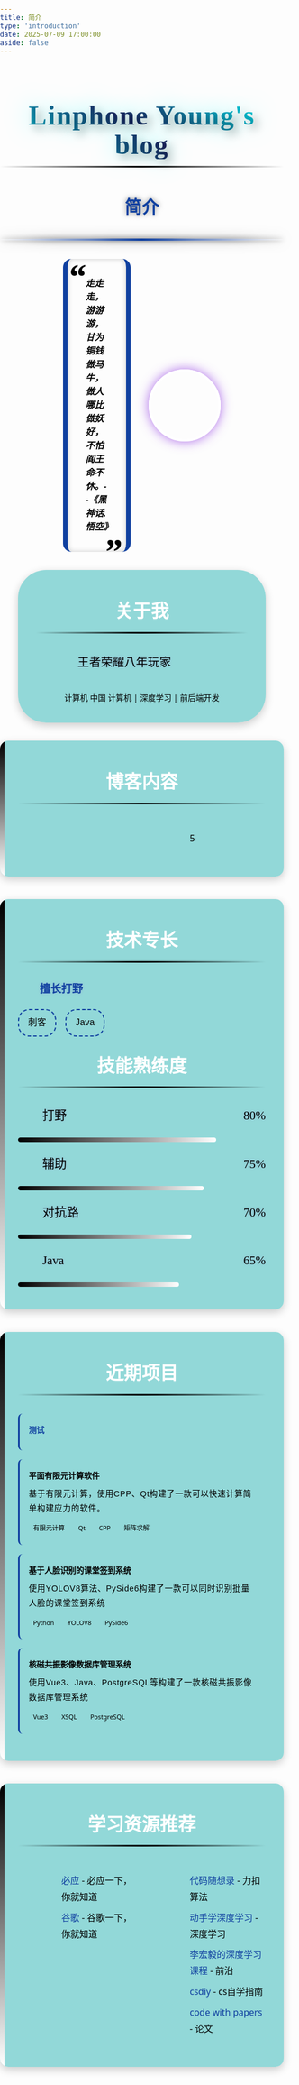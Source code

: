 ```yaml
---
title: 简介
type: 'introduction'
date: 2025-07-09 17:00:00
aside: false
---
```

<style>
    :root {
        --main-color: #000000;
        --secondary-color: #ffffff;
        --accent-color: #1040a0;
        font-family: 'kaiti', 'Noto Sans SC', cursive;
        --text-color: #000000;
        --dark-blue: #20104f;
        --bg-gradient: linear-gradient(135deg, var(--dark-blue) 0%, #000000 100%);
        --card-bg: rgba(100, 200, 200, 0.7);
        --glow-effect: 0 0 10px rgba(0, 0, 0, 0.7), 0 0 20px rgba(0, 0, 0, 0.5);
    }

    body {
        color: var(--text-color);
        font-family: 'kaiti', 'Segoe UI', Tahoma, Geneva, Verdana, sans-serif;
        line-height: 1.8;
        margin: 0;
        padding: 0;
        min-height: 100vh;
        overflow-x: hidden;
        background-attachment: fixed;
        background-size: cover;
    }

    #page {
        background: linear-gradient(-45deg, rgba(80, 200, 200, .6), rgba(110, 150, 180, .6), rgba(170, 150, 200, .6), rgba(80, 200, 200, .6));
        background-size: 400% 400%;
    }

    p {
        font-size: 1.35rem;
        font-family: 'Kaiti', cursive;
        line-height: 1.6;
        text-indent: 2em;
        color: var(--text-color);
        font-weight: 400;
        text-shadow: 0 0 5px rgba(154, 50, 204, 0.2);
    }

    .header {
        text-align: center;
        margin-bottom: 2rem;
        position: relative;
        z-index: 1;
    }

    .header::after {
        content: "";
        display: block;
        width: 100%;
        height: 4px;
        background: linear-gradient(to right, transparent, var(--accent-color), transparent);
        margin: 1rem auto;
        border-radius: 60%;
        box-shadow: var(--glow-effect);
    }

    .header h1 {
        font-size: 3rem;
        font-family: 'kaiti';
        line-height: 3.2rem;
        color: var(--secondary-color);
        margin-bottom: 2rem;
        text-shadow: 8px 8px 16px rgba(0, 0, 0, 0.3), 0 0 40px rgba(0, 255, 255, 0.5);
        font-weight: 800;
        letter-spacing: 2px;
        font-family: 'Times New Roman', cursive;
        position: relative;
        display: inline-block;
        background: linear-gradient(35deg, #00ffff, #20104f, #00ffff);
        -webkit-background-clip: text;
        background-clip: text;
        color: transparent;
    }

    .header h1::after {
        content: "";
        position: absolute;
        bottom: -15px;
        left: 50%;
        transform: translateX(-50%);
        width: 100%;
        height: 3px;
        background: linear-gradient(90deg, transparent, #000000, transparent);
        border-radius: 10px;
    }

    h2 {
        font-size: 2rem;
        color: var(--secondary-color);
        margin-bottom: 2rem;
        font-family: 'kaiti', cursive;
        display: flex;
        justify-content: center;
        align-items: center;
        position: relative;
        padding-bottom: 10px;
        gap: 1rem;
    }

    h2::before {
        content: "\f0e7";
        font-family: "Font Awesome 6 Free";
        font-weight: 700;
        color: var(--accent-color);
    }

    h2::after {
        content: "\f0e7";
        font-family: "Font Awesome 6 Free";
        font-weight: 700;
        color: var(--accent-color);
    }

    h2 .underline {
        position: absolute;
        bottom: 0;
        left: 50%;
        transform: translateX(-50%);
        width: 100%;
        height: 3px;
        background: linear-gradient(90deg, transparent, #000000, transparent);
        border-radius: 10px;
    }

    .profile {
        display: flex;
        align-items: center;
        gap: 2rem;
        margin: 0rem 7rem;
        margin-bottom: 2rem;
        flex-wrap: wrap;
        position: relative;
        z-index: 1;
    }

    .avatar {
        width: 120px;
        height: 120px;
        border-radius: 50%;
        border: 4px solid var(--secondary-color);
        box-shadow: 0 0 20px rgba(138, 43, 226, 0.7);
        background: url('/img/icon.jpg') no-repeat center center;
        background-size: cover;
        transition: all 0.3s ease;
        position: relative;
        overflow: hidden;
    }

    .avatar::before {
        content: "";
        position: absolute;
        top: 0;
        left: 0;
        right: 0;
        bottom: 0;
        background: radial-gradient(circle, transparent 60%, rgba(0，0，0, 0.3) 100%);
    }

    .avatar:hover {
        transform: rotate(5deg) scale(1.05);
        box-shadow: 0 0 30px rgba(0，0，0, 0.9);
    }

    .quote {
        flex: 1;
        font-style: italic;
        padding: 2rem;
        background: rgba(0，0，0, 0.15);
        border-right: 8px solid var(--accent-color);
        border-left: 8px solid var(--accent-color);
        position: relative;
        border-radius: 15px;
        transition: all 0.3s ease;
        box-shadow: inset 0 0 10px rgba(0, 0, 0, 0.2);
        font-family: 'kaiti', cursive, 'Noto Sans SC', sans-serif;
        font-size: 1rem;
        font-weight: 600;
        line-height: 1.5;
    }

    .quote:hover {
        background: rgba(0，0，0, 0.25);
        transform: translateY(-3px);
        box-shadow: 0 5px 15px rgba(0，0，0, 0.3), inset 0 0 10px rgba(0, 0, 0, 0.2);
    }

    .quote::before {
        content: "\201C";
        font-size: 4rem;
        color: rgba(0，0，0, 0.8);
        position: absolute;
        top: -1rem;
        left: 0rem;
        font-family: serif;
    }

    .quote::after {
        content: "\201D";
        font-size: 4rem;
        color: rgba(0，0，0, 0.8);
        position: absolute;
        bottom: -3rem;
        right: 0.5rem;
        font-family: serif;
    }

    .bio {
        margin-bottom: 2.5rem;
        padding: 0 2rem 2rem 2rem;
        background: var(--card-bg);
        margin: 2rem 2rem;
        border-radius: 50px;
        position: relative;
        overflow: hidden;
        transition: all 0.3s ease;
        border-left: 12px solid rgba(0，0，0, );
        border-right: 12px solid rgba(0，0，0, );
        box-shadow: 0 5px 15px rgba(0, 0, 0, 0.2);
    }

    .bio:hover {
        background: rgba(0，0，0, 0.25);
        transform: translateY(-3px);
        box-shadow: 0 5px 15px rgba(0，0，0, 0.3);
    }

    .bio::before {
        content: "";
        position: absolute;
        top: 0;
        left: 0;
        width: 100%;
        height: 100%;
        background: linear-gradient(135deg, transparent 0%, rgba(0，0，0, 0.05) 100%);
        pointer-events: none;
    }

    .bio p {
        font-size: 1.3rem;
        line-height: 1.8;
        color: #000000;
        font-weight: 500;
        margin: 2rem 2rem;
    }

    .section {
        margin-bottom: 2.5rem;
        padding: 0 2rem 2rem 2rem;
        background: var(--card-bg);
        border-radius: 15px;
        position: relative;
        overflow: hidden;
        transition: all 0.3s ease;
        border: 1px solid rgba(0，0，0, 0.3);
        box-shadow: 0 5px 15px rgba(0, 0, 0, 0.2);
    }

    .section:hover {
        transform: translateY(-5px);
        box-shadow: 0 10px 25px rgba(0，0，0, 0.4);
    }

    .section::before {
        content: "";
        position: absolute;
        top: 0;
        left: 0;
        width: 8px;
        height: 100%;
        background: linear-gradient(to bottom, var(--main-color), var(--secondary-color));
    }

    ul {
        list-style-type: none;
        padding-left: 25%;
    }

    li {
        position: relative;
        font-size: 1rem;
        color: #000000;
        font-weight: 300;
        padding-left: 1.5rem;
        margin-bottom: 0.5rem;
        transition: all 0.3s ease;
    }

    li:hover {
        transform: translateX(5px);
        color: var(--secondary-color);
    }

    li::before {
        content: "\f054";
        font-family: "kaiti";
        font-weight: 1000;
        position: absolute;
        left: 0;
        color: #000000;
        transition: all 0.3s ease;
    }

    li:hover::before {
        color: var(--secondary-color);
        transform: translateX(5px);
    }

    .skills {
        display: flex;
        flex-wrap: wrap;
        gap: 1rem;
        margin-top: 1rem;
    }

    .skill {
        padding: 0.5rem 1rem;
        background: rgba(0，0，0, 0.2);
        border: 2px dashed var(--accent-color);
        border-radius: 20px;
        font-size: 1rem;
        transition: all 0.3s ease;
        cursor: default;
        position: relative;
        overflow: hidden;
        font-family: 'Roman New Times', sans-serif;
        font-weight: 400;
    }

    .skill:hover {
        background: rgba(10，0，0, 0.4);
        transform: translateY(-3px);
        box-shadow: 0 5px 15px rgba(0，0，0, 0.3);
    }

    .skill-meter {
        width: 100%;
        background-color: rgba(0，0，0, 0.1);
        border-radius: 10px;
        margin: 0.5rem 0;
        overflow: hidden;
    }

    .skill-level {
        height: 8px;
        border-radius: 10px;
        background: linear-gradient(to right, var(--main-color), var(--secondary-color));
        box-shadow: 0 0 5px rgba(0，0，0, 0.5);
        transition: width 1s ease-in-out;
    }

    .project-card {
        background: rgba(0，0，0, 0.2);
        border-radius: 8px;
        padding: 1rem;
        margin-bottom: 1rem;
        border-left: 3px solid var(--accent-color);
        transition: all 0.3s ease;
    }

    .project-card:hover {
        transform: translateX(5px);
        background: rgba(130, 150, 180, 0.8);
    }

    .project-title {
        font-weight: bold;
        //color: var(--secondary-color);
        margin-bottom: 0.5rem;
    }

    .project-desc {
        font-size: 0.9rem;
        margin-bottom: 0.5rem;
        font-family: 'Roman New Times', sans-serif;
        font-weight: 300;
        color: #000000;
        letter-spacing: 0.05em;
    }

    .project-tags {
        display: flex;
        flex-wrap: wrap;
        gap: 0.5rem;
    }

    .project-tag {
        background: rgba(0，0，0, 0.2);
        padding: 0.2rem 0.5rem;
        border-radius: 10px;
        font-size: 0.7rem;
    }

    .anime-list {
        display: grid;
        grid-template-columns: repeat(auto-fill, minmax(200px, 1fr));
        gap: 1.5rem;
        margin-top: 1.5rem;
    }

    .anime-card {
        background: rgba(0，0，0, 0.8);
        border-radius: 10px;
        overflow: hidden;
        transition: all 0.3s ease;
        border: 1px solid var(--main-color);
        position: relative;
        box-shadow: 0 5px 15px rgba(0, 0, 0, 0.2);
    }

    .anime-card:hover {
        transform: translateY(-5px) scale(1.03);
        box-shadow: 0 10px 25px rgba(0，0，0, 0.5);
        z-index: 2;
    }

    .anime-card::before {
        content: "";
        position: absolute;
        top: 0;
        left: 0;
        width: 100%;
        height: 100%;
        background: linear-gradient(to bottom, transparent 60%, rgba(0, 0, 0, 0.7) 100%);
        z-index: 1;
    }

    .anime-cover {
        height: 120px;
        background-size: cover;
        background-position: center;
        transition: all 0.5s ease;
        position: relative;
    }

    .anime-card:hover .anime-cover {
        transform: scale(1.1);
    }

    .anime-info {
        padding: 1rem;
        position: relative;
        z-index: 2;
        background: linear-gradient(to top, rgba(0，0，0, 0.9) 0%, transparent 100%);
    }

    .anime-title {
        font-weight: 800;
        font-size: 1.1rem;
        margin-bottom: 0.5rem;
        color: var(--secondary-color);
        text-shadow: 0 0 5px rgba(0, 0, 0, 0.5);
    }

    .anime-genre {
        font-size: 0.8rem;
        color: var(--accent-color);
    }

    .floating-icons {
        position: fixed;
        top: 0;
        left: 0;
        width: 100%;
        height: 100%;
        pointer-events: none;
        z-index: -1;
        overflow: hidden;
    }

    .floating-icon {
        position: absolute;
        color: rgba(20, 20, 20, 0.1);
        font-size: 1.5rem;
        animation: float linear infinite;
    }

    @keyframes float {
        0% {
            transform: translateY(0) rotate(0deg);
            opacity: 0;
        }

        10% {
            opacity: 0.1;
        }

        50% {
            opacity: 0.3;
        }

        100% {
            transform: translateY(-100vh) rotate(360deg);
            opacity: 0;
        }
    }

    @media (max-width: 768px) {
        .container {
            padding: 1rem;
        }

        h1 {
            font-size: 2.5rem;
        }

        .profile {
            flex-direction: column;
            text-align: center;
        }

        .bio {
            border-left: none;
            border-top: 3px solid var(--accent-color);
            border-radius: 0 0 10px 10px;
        }

        .anime-list {
            grid-template-columns: 1fr;
        }
    }
</style>
<link rel="stylesheet" href="https://cdn.jsdelivr.net/npm/font-awesome@4.7.0/css/font-awesome.min.css">
<div class="floating-icons" id="floatingIcons"></div>
<div class="container">
    <div class="header">
        <h1>Linphone Young's blog</h1>
        <p
            style="font-size: 1.9rem; font-weight: 800; color: var(--accent-color); text-shadow: 0 0 10px rgba(20, 20, 20, 0.5);text-indent: 0em;">
            简介</p>
    </div>
    <div class="profile">
        <div class="quote">
            走走走，游游游，甘为铜钱做马牛，做人哪比做妖好，不怕阎王命不休。--《黑神话.悟空》
        </div>
        <div class="avatar"></div>
    </div>
    <div class="bio">
        <h2>
            <span>关于我</span>
            <span class="underline"></span>
        </h2>
        <p>
            王者荣耀八年玩家
        </p>
        <div style="margin-top: 1rem; text-align: center;">
            <i class="fas fa-graduation-cap" style="color: var(--accent-color);"></i> 计算机
            <i class="fas fa-map-marker-alt" style="color: var(--accent-color);"></i>中国
            <i class="fas fa-heart" style="color: var(--accent-color);"></i> 计算机 | 深度学习 | 前后端开发
        </div>
    </div>
    <div class="section">
        <h2>
            <span>博客内容</span>
            <span class="underline"></span>
        </h2>
        <div style="display: grid; grid-template-columns: 1fr 1fr; gap: 1rem;">
            <ul>
                <li></li>
            </ul>
            <ul>
                <li>5</li>
            </ul>
        </div>
    </div>
    <div class="section">
        <h2>
            <span>技术专长</span>
            <span class="underline"></span>
        </h2>
        <p style="font-size: 1.2rem; font-weight: 800; color: var(--accent-color); ">
            擅长打野
        </p>
        <div class="skills">
            <div class="skill"><i class="fas fa-shield-alt"></i> 刺客</div>
            <div class="skill"><i class="fas fa-tools"></i> Java</div>
        </div>
        <h2 style="margin-top: 1.5rem;">
            <span>技能熟练度</span>
            <span class="underline"></span>
        </h2>
        <div>
            <p>打野 <span style="float: right;">80%</span></p>
            <div class="skill-meter">
                <div class="skill-level" style="width: 80%;"></div>
            </div>
            <p>辅助 <span style="float: right;">75%</span></p>
            <div class="skill-meter">
                <div class="skill-level" style="width: 75%;"></div>
            </div>
            <p>对抗路 <span style="float: right;">70%</span></p>
            <div class="skill-meter">
                <div class="skill-level" style="width: 70%;"></div>
            </div>
            <p>Java <span style="float: right;">65%</span></p>
            <div class="skill-meter">
                <div class="skill-level" style="width: 65%;"></div>
            </div>
        </div>
    </div>
    <div class="section">
        <h2>
            <span>近期项目</span>
            <span class="underline"></span>
        </h2>
        <div class="project-card">
            <div class="project-title">
                <a href="https://www.baidu.com" style="color: var(--accent-color); text-decoration: none;">测试</a>
            </div>
        </div>
        <div class="project-card">
            <div class="project-title">平面有限元计算软件</div>
            <div class="project-desc">基于有限元计算，使用CPP、Qt构建了一款可以快速计算简单构建应力的软件。</div>
            <div class="project-tags">
                <span class="project-tag">有限元计算</span>
                <span class="project-tag">Qt</span>
                <span class="project-tag">CPP</span>
                <span class="project-tag">矩阵求解</span>
            </div>
        </div>
        <div class="project-card">
            <div class="project-title">基于人脸识别的课堂签到系统</div>
            <div class="project-desc">使用YOLOV8算法、PySide6构建了一款可以同时识别批量人脸的课堂签到系统</div>
            <div class="project-tags">
                <span class="project-tag">Python</span>
                <span class="project-tag">YOLOV8</span>
                <span class="project-tag">PySide6</span>
            </div>
        </div>
        <div class="project-card">
            <div class="project-title">核磁共振影像数据库管理系统</div>
            <div class="project-desc">使用Vue3、Java、PostgreSQL等构建了一款核磁共振影像数据库管理系统</div>
            <div class="project-tags">
                <span class="project-tag">Vue3</span>
                <span class="project-tag">XSQL</span>
                <span class="project-tag">PostgreSQL</span>
            </div>
        </div>
    </div>
    <div class="section">
            <h2>
                <span>学习资源推荐</span>
                <span class="underline"></span>
            </h2>
            <div style="display: grid; grid-template-columns: 1fr 1fr; gap: 1rem;">
                <ul>
                    <li><a href="https://www.bing.com" style="color: var(--accent-color); text-decoration: none;">必应</a>
                        - 必应一下，你就知道</li>
                    <li><a href="https://www.google.com"
                            style="color: var(--accent-color); text-decoration: none;">谷歌</a> - 谷歌一下，你就知道</li>
                </ul>
                <ul>
                    <li><a href="https://programmercarl.com/"
                            style="color: var(--accent-color); text-decoration: none;">代码随想录</a> - 力扣算法</li>
                    <li><a href="https://zh.d2l.ai/"
                            style="color: var(--accent-color); text-decoration: none;">动手学深度学习</a> - 深度学习</li>
                    <li><a href="https://speech.ee.ntu.edu.tw/~hylee/ml/2025-spring.php"
                            style="color: var(--accent-color); text-decoration: none;">李宏毅的深度学习课程</a> - 前沿</li>
                    <li><a href="https://csdiy.wiki/"
                            style="color: var(--accent-color); text-decoration: none;">csdiy</a> - cs自学指南</li>
                    <li><a href="https://paperswithcode.com/sota"
                            style="color: var(--accent-color); text-decoration: none;">code with papers</a> - 论文</li>
                </ul>
            </div>
        </div>
    </div>
    <script>
        // 创建浮动图标
        function createFloatingIcons() {
            const container = document.getElementById('floatingIcons');
            const icons = ['fa-bug', 'fa-shield-alt', 'fa-code', 'fa-lock', 'fa-gamepad', 'fa-tv', 'fa-terminal', 'fa-heart', 'fa-star', 'fa-key'];
            for (let i = 0; i < 25; i++) {
                const icon = document.createElement('div');
                icon.className = 'floating-icon';
                icon.innerHTML = `<i class="fas ${icons[Math.floor(Math.random() * icons.length)]}"></i>`;
                // 随机位置
                const left = Math.random() * 100;
                const delay = Math.random() * 5;
                const duration = 10 + Math.random() * 20;
                const size = 1 + Math.random() * 2;
                icon.style.left = `${left}%`;
                icon.style.top = `${Math.random() * 100 + 100}%`;
                icon.style.animationDelay = `${delay}s`;
                icon.style.animationDuration = `${duration}s`;
                icon.style.fontSize = `${size}rem`;
                container.appendChild(icon);
            }
        }
        // 页面加载完成后执行
        window.addEventListener('load', () => {
            createFloatingIcons();
            updateVisitorCount();
            // 为所有链接添加平滑滚动
            document.querySelectorAll('a[href^="#"]').forEach(anchor => {
                anchor.addEventListener('click', function (e) {
                    e.preventDefault();
                    document.querySelector(this.getAttribute('href')).scrollIntoView({
                        behavior: 'smooth'
                    });
                });
            });
        });
    </script>
